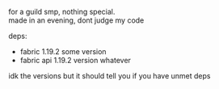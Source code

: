 for a guild smp, nothing special.<br>
made in an evening, dont judge my code

deps:
- fabric 1.19.2 some version
- fabric api 1.19.2 version whatever

idk the versions but it should tell you if you have unmet deps
